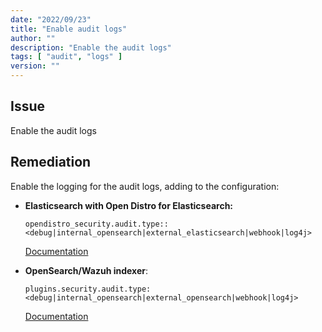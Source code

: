 ```yaml
---
date: "2022/09/23"
title: "Enable audit logs"
author: ""
description: "Enable the audit logs"
tags: [ "audit", "logs" ]
version: ""
---
```


## Issue

Enable the audit logs

## Remediation

Enable the logging for the audit logs, adding to the configuration:

- **Elasticsearch with Open Distro for Elasticsearch:**

    ```
    opendistro_security.audit.type:: <debug|internal_opensearch|external_elasticsearch|webhook|log4j>
    ```

    [Documentation](https://opendistro.github.io/for-elasticsearch-docs/docs/security/audit-logs/)

- **OpenSearch/Wazuh indexer**:

    ```
    plugins.security.audit.type: <debug|internal_opensearch|external_opensearch|webhook|log4j>
    ```

    [Documentation](https://opensearch.org/docs/1.2/security-plugin/audit-logs/storage-types/)
